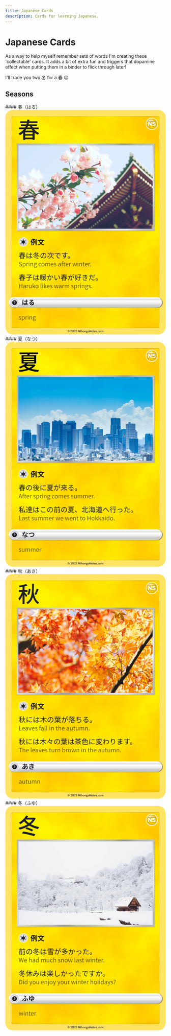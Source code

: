 ```yaml
---
title: Japanese Cards
description: Cards for learning Japanese.
---
```


# Japanese Cards

As a way to help myself remember sets of words I'm creating these 'collectable' cards. It adds a bit of extra fun and triggers that dopamine effect when putting them in a binder to flick through later!

I'll trade you two 冬 for a 春 :wink:

## Seasons

<div class="card-grid" markdown>

<div class="card" markdown>
#### 春（はる）
<img src="../images/cards/vocab/seasons/haru-spring.png" alt="春（はる）" loading="lazy">
</div>

<div class="card" markdown>
#### 夏（なつ）
<img src="../images/cards/vocab/seasons/natsu-summer.png" alt="夏（なつ）" loading="lazy">
</div>

<div class="card" markdown>
#### 秋（あき）
<img src="../images/cards/vocab/seasons/aki-autumn.png" alt="秋（あき）" loading="lazy">
</div>

<div class="card" markdown>
#### 冬（ふゆ）
<img src="../images/cards/vocab/seasons/fuyu-winter.png" alt="冬（ふゆ）" loading="lazy">
</div>

</div>